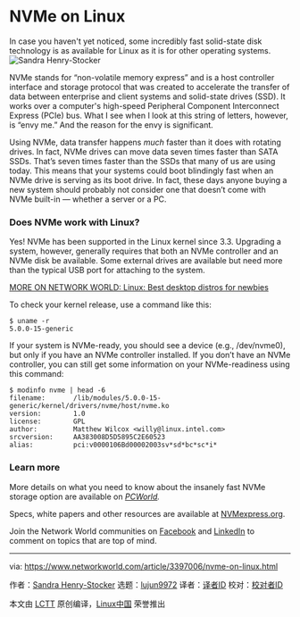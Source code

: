 [#]: collector: (lujun9972)
[#]: translator: ( )
[#]: reviewer: ( )
[#]: publisher: ( )
[#]: url: ( )
[#]: subject: (NVMe on Linux)
[#]: via: (https://www.networkworld.com/article/3397006/nvme-on-linux.html)
[#]: author: (Sandra Henry-Stocker https://www.networkworld.com/author/Sandra-Henry_Stocker/)

NVMe on Linux
======
In case you haven't yet noticed, some incredibly fast solid-state disk technology is as available for Linux as it is for other operating systems.
![Sandra Henry-Stocker][1]

NVMe stands for “non-volatile memory express” and is a host controller interface and storage protocol that was created to accelerate the transfer of data between enterprise and client systems and solid-state drives (SSD). It works over a computer's high-speed Peripheral Component Interconnect Express (PCIe) bus. What I see when I look at this string of letters, however, is “envy me.” And the reason for the envy is significant.

Using NVMe, data transfer happens _much_ faster than it does with rotating drives. In fact, NVMe drives can move data seven times faster than SATA SSDs. That’s seven times faster than the SSDs that many of us are using today. This means that your systems could boot blindingly fast when an NVMe drive is serving as its boot drive. In fact, these days anyone buying a new system should probably not consider one that doesn’t come with NVMe built-in — whether a server or a PC.

### Does NVMe work with Linux?

Yes! NVMe has been supported in the Linux kernel since 3.3. Upgrading a system, however, generally requires that both an NVMe controller and an NVMe disk be available. Some external drives are available but need more than the typical USB port for attaching to the system.

[MORE ON NETWORK WORLD: Linux: Best desktop distros for newbies][2]

To check your kernel release, use a command like this:

```
$ uname -r
5.0.0-15-generic
```

If your system is NVMe-ready, you should see a device (e.g., /dev/nvme0), but only if you have an NVMe controller installed. If you don’t have an NVMe controller, you can still get some information on your NVMe-readiness using this command:

```
$ modinfo nvme | head -6
filename:       /lib/modules/5.0.0-15-generic/kernel/drivers/nvme/host/nvme.ko
version:        1.0
license:        GPL
author:         Matthew Wilcox <willy@linux.intel.com>
srcversion:     AA383008D5D5895C2E60523
alias:          pci:v0000106Bd00002003sv*sd*bc*sc*i*
```

### Learn more

More details on what you need to know about the insanely fast NVMe storage option are available on _[PCWorld][3]._

Specs, white papers and other resources are available at [NVMexpress.org][4].

Join the Network World communities on [Facebook][5] and [LinkedIn][6] to comment on topics that are top of mind.

--------------------------------------------------------------------------------

via: https://www.networkworld.com/article/3397006/nvme-on-linux.html

作者：[Sandra Henry-Stocker][a]
选题：[lujun9972][b]
译者：[译者ID](https://github.com/译者ID)
校对：[校对者ID](https://github.com/校对者ID)

本文由 [LCTT](https://github.com/LCTT/TranslateProject) 原创编译，[Linux中国](https://linux.cn/) 荣誉推出

[a]: https://www.networkworld.com/author/Sandra-Henry_Stocker/
[b]: https://github.com/lujun9972
[1]: https://images.idgesg.net/images/article/2019/05/nvme-100797708-large.jpg
[2]: https://www.networkworld.com/slideshow/153439/linux-best-desktop-distros-for-newbies.html#tk.nww-infsb
[3]: https://www.pcworld.com/article/2899351/everything-you-need-to-know-about-nvme.html
[4]: https://nvmexpress.org/
[5]: https://www.facebook.com/NetworkWorld/
[6]: https://www.linkedin.com/company/network-world
